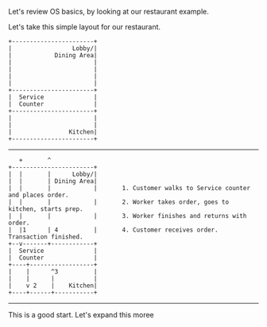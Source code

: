 Let's review OS basics, by looking at our restaurant example.

Let's take this simple layout for our restaurant.  

    +-----------------------+
    |                 Lobby/|
    |            Dining Area|
    |                       |
    |                       |
    |                       |
    |                       |
    +-----------------------+
    |  Service              |
    |  Counter              |
    +-----------------------+
    |                       |
    |                       |
    |                Kitchen|
    +-----------------------+

---

       +       ^
    +-----------------------+
    |  |       |      Lobby/|
    |  |       | Dining Area|
    |  |       |            |       1. Customer walks to Service counter and places order.
    |  |       |            |       2. Worker takes order, goes to kitchen, starts prep.
    |  |       |            |       3. Worker finishes and returns with order.
    |  |1      | 4          |       4. Customer receives order. Transaction finished.
    +--v-------+------------+
    |  Service              |
    |  Counter              |
    +----+------------------+
    |    |      ^3          |
    |    |      |           |
    |    v 2    |    Kitchen|
    +----+------+-----------+






---

This is a good start. Let's expand this moree

